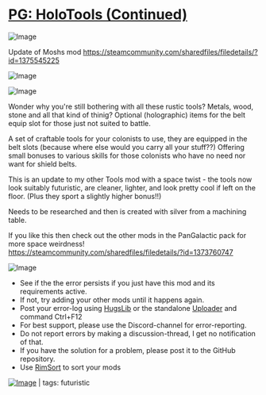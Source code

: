 # [PG: HoloTools (Continued)](https://steamcommunity.com/sharedfiles/filedetails/?id=2165044824)

![Image](https://i.imgur.com/buuPQel.png)

Update of Moshs mod
https://steamcommunity.com/sharedfiles/filedetails/?id=1375545225

![Image](https://i.imgur.com/pufA0kM.png)
	
![Image](https://i.imgur.com/Z4GOv8H.png)

Wonder why you're still bothering with all these rustic tools? Metals, wood, stone and all that kind of thinig? Optional (holographic) items for the belt equip slot for those just not suited to battle.

A set of craftable tools for your colonists to use, they are equipped in the belt slots (because where else would you carry all your stuff??) Offering small bonuses to various skills for those colonists who have no need nor want for shield belts.

This is an update to my other Tools mod with a space twist - the tools now look suitably futuristic, are cleaner, lighter, and look pretty cool if left on the floor. (Plus they sport a slightly higher bonus!!)

Needs to be researched and then is created with silver from a machining table.

If you like this then check out the other mods in the PanGalactic pack for more space weirdness!
https://steamcommunity.com/sharedfiles/filedetails/?id=1373760747


![Image](https://i.imgur.com/PwoNOj4.png)



-  See if the the error persists if you just have this mod and its requirements active.
-  If not, try adding your other mods until it happens again.
-  Post your error-log using [HugsLib](https://steamcommunity.com/workshop/filedetails/?id=818773962) or the standalone [Uploader](https://steamcommunity.com/sharedfiles/filedetails/?id=2873415404) and command Ctrl+F12
-  For best support, please use the Discord-channel for error-reporting.
-  Do not report errors by making a discussion-thread, I get no notification of that.
-  If you have the solution for a problem, please post it to the GitHub repository.
-  Use [RimSort](https://github.com/RimSort/RimSort/releases/latest) to sort your mods

 

[![Image](https://img.shields.io/github/v/release/emipa606/PGHoloTools?label=latest%20version&style=plastic&color=9f1111&labelColor=black)](https://steamcommunity.com/sharedfiles/filedetails/changelog/2165044824) | tags:  futuristic
